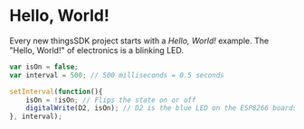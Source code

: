 # Hello, World!

Every new thingsSDK project starts with a _Hello, World!_ example. The "Hello, World!" of electronics is a blinking LED.

```javascript
var isOn = false;
var interval = 500; // 500 milliseconds = 0.5 seconds

setInterval(function(){
    isOn = !isOn; // Flips the state on or off
    digitalWrite(D2, isOn); // D2 is the blue LED on the ESP8266 boards
}, interval);
```

